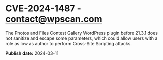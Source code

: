 # CVE-2024-1487 - contact@wpscan.com

The Photos and Files Contest Gallery WordPress plugin before 21.3.1 does not sanitize and escape some parameters, which could allow users with a role as low as author to perform Cross-Site Scripting attacks.

**Publish date:** 2024-03-11
